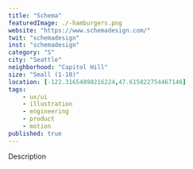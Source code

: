 ```yaml
---
title: "Schema"
featuredImage: ./-hamburgers.png
website: "https://www.schemadesign.com/"
twit: "schemadesign"
inst: "schemadesign"
category: "S"
city: "Seattle"
neighborhood: "Capitol Hill"
size: "Small (1-10)"
location: [-122.31654890216224,47.615822754467146]
tags:
    - ux/ui
    - illustration
    - engineering
    - product
    - motion
published: true
---
```


Description
